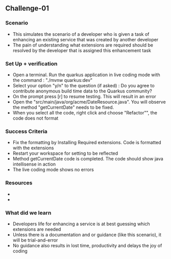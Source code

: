 ## Challenge-01

### Scenario
* This simulates the scenario of a developer who is given a task of enhancing an existing service that was created by another developer
* The pain of understanding what extensions are required should be resolved by the developer that is assigned this enhancement task


### Set Up + verification
* Open a terminal. Run the quarkus application in live coding mode with the command : "./mvnw quarkus:dev"
* Select your option "y/n" to the question (if asked) : Do you agree to contribute anonymous build time data to the Quarkus community? 
* On the prompt press [r] to resume testing. This will result in an error
* Open the "src/main/java/org/acme/DateResource.java". You will observe the method "getCurrentDate" needs to be fixed.
* When you select all the code, right click and choose "Refactor"", the code does not format

### Success Criteria
* Fix the formatting by Installing Required extensions. Code is formatted with the extensions
* Restart your workspace for setting to be reflected
* Method getCurrentDate code is completed. The code should show java intellisense in action
* The live coding mode shows no errors

### Resources
* 
* 

### What did we learn
* Developers life for enhancing a service is at best guessing which extensions are needed
* Unless there is a documentation and or guidance (like this scenario), it will be trial-and-error
* No guidance also results in lost time, productivity and delays the joy of coding
